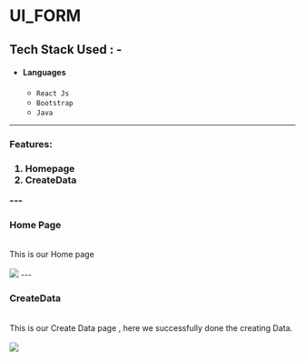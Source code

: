 # UI_FORM

## Tech Stack Used : -
- #### Languages
  - `React Js`
  - `Bootstrap`
  - `Java`
---
<h3>Features:<h3/>
  <ol>
    <li>Homepage</li>
    <li>CreateData</li>
  </ol>
---  
 <h3>Home Page</h3>
  <br>
   This is our Home page
  <br>
  <br>
   <img src="https://user-images.githubusercontent.com/81462169/200372677-1e4c479e-4d39-4e17-b855-099eacf1baab.png"/>
---
 <h3>CreateData</h3>
  <br>
  This is our Create Data page , here we successfully done the creating Data.
 <br>
  <br>
  <img src="https://user-images.githubusercontent.com/81462169/200373226-8fd9aba4-1c68-4723-a4d2-330c25741730.png"/>

 
